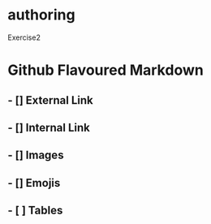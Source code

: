 # authoring
Exercise2
# Github Flavoured Markdown
## - [] External Link
## - [] Internal Link
## - [] Images
## - [] Emojis
## - [ ] Tables

